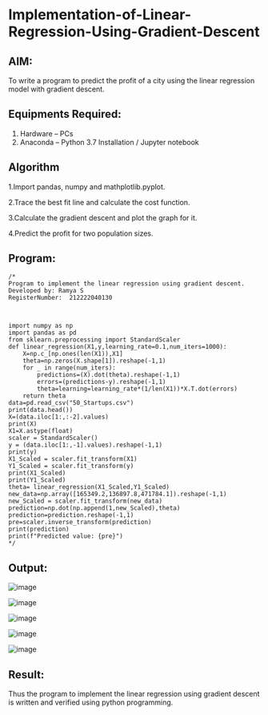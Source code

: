 # Implementation-of-Linear-Regression-Using-Gradient-Descent

## AIM:
To write a program to predict the profit of a city using the linear regression model with gradient descent.

## Equipments Required:
1. Hardware – PCs
2. Anaconda – Python 3.7 Installation / Jupyter notebook

## Algorithm

1.Import pandas, numpy and mathplotlib.pyplot.

2.Trace the best fit line and calculate the cost function.

3.Calculate the gradient descent and plot the graph for it.

4.Predict the profit for two population sizes.

## Program:
```
/*
Program to implement the linear regression using gradient descent.
Developed by: Ramya S
RegisterNumber:  212222040130
```
```


import numpy as np
import pandas as pd
from sklearn.preprocessing import StandardScaler
def linear_regression(X1,y,learning_rate=0.1,num_iters=1000):
    X=np.c_[np.ones(len(X1)),X1]
    theta=np.zeros(X.shape[1]).reshape(-1,1)
    for _ in range(num_iters):
        predictions=(X).dot(theta).reshape(-1,1)
        errors=(predictions-y).reshape(-1,1)
        theta=learning=learning_rate*(1/len(X1))*X.T.dot(errors)
    return theta
data=pd.read_csv("50_Startups.csv")
print(data.head())
X=(data.iloc[1:,:-2].values)
print(X)
X1=X.astype(float)
scaler = StandardScaler()
y = (data.iloc[1:,-1].values).reshape(-1,1)
print(y)
X1_Scaled = scaler.fit_transform(X1)
Y1_Scaled = scaler.fit_transform(y)
print(X1_Scaled)
print(Y1_Scaled)
theta= linear_regression(X1_Scaled,Y1_Scaled)
new_data=np.array([165349.2,136897.8,471784.1]).reshape(-1,1)
new_Scaled = scaler.fit_transform(new_data)
prediction=np.dot(np.append(1,new_Scaled),theta)
prediction=prediction.reshape(-1,1)
pre=scaler.inverse_transform(prediction)
print(prediction)
print(f"Predicted value: {pre}")
*/
```

## Output:

![image](https://github.com/user-attachments/assets/bcab0011-be4c-4fc8-b8e8-a139be50fce5)

![image](https://github.com/user-attachments/assets/08f0b8cc-87e6-49a3-95e4-82fb96748087)

![image](https://github.com/user-attachments/assets/c37e448b-bc44-4a17-84a5-2407509763f0)

![image](https://github.com/user-attachments/assets/063d43dd-4cb4-409c-a04a-4e37aad46482)

![image](https://github.com/user-attachments/assets/a18b426d-7892-40f5-9cb5-f5c5e9663228)







## Result:
Thus the program to implement the linear regression using gradient descent is written and verified using python programming.
